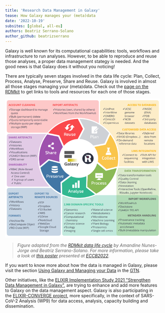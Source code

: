 ```yaml
---
title: 'Research Data Management in Galaxy'
tease: How Galaxy manages your (meta)data
date: '2022-10-19'
subsites: [global, all-eu]
authors: Beatriz Serrano-Solano
author_github: beatrizserrano
---
```


Galaxy is well known for its computational capabilities: tools, workflows and infrastructure to run analyses. However, to be able to reproduce and reuse those analyses, a proper data management stategy is needed. And the good news is that Galaxy does it without you noticing! 

There are typically seven stages involved in the data life cycle: Plan, Collect, Process, Analyse, Preserve, Share and Reuse. Galaxy is involved in almost all those stages managing your (meta)data. Check out the [page on the RDMkit](https://rdmkit.elixir-europe.org/galaxy_assembly) to get links to tools and resources for each one of those stages.

<div class="center">

![RDM in Galaxy](rdm-galaxy.png)

> _Figure adapted from the [RDMkit data life cycle](https://rdmkit.elixir-europe.org/data_life_cycle) by Amandine Nunes-Jorge and Beatriz Serrano-Solano. For more information, please take a look at [this poster](https://f1000research.com/posters/11-934) presented at [ECCB2022](https://eccb2022.org/)._

</div>


If you want to know more about how the data is managed in Galaxy, please visit the section [Using Galaxy and Managing your Data](https://training.galaxyproject.org/training-material/topics/galaxy-interface/) in the [GTN](https://training.galaxyproject.org/).

Other initiatives, like the [ELIXIR Implementation Study 2021 "Strengthen Data Management in Galaxy"](https://elixir-europe.org/internal-projects/commissioned-services/strengthen-data-management-galaxy), are trying to enhance and add more features to Galaxy on the data management aspect. Galaxy is also participating in the [ELIXIR-CONVERGE project](https://elixir-europe.org/about-us/how-funded/eu-projects/converge/wp9), more specifically, in the context of SARS-CoV-2 Analysis (WP9) for data access, analysis, capacity building and dissemination.



